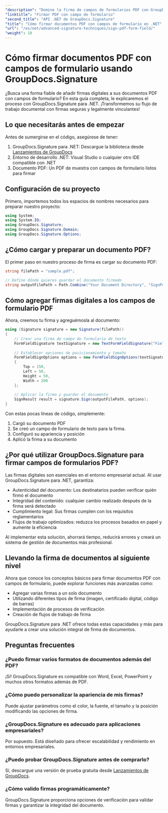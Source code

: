 ```yaml
---
"description": "Domine la firma de campos de formularios PDF con GroupDocs.Signature para .NET. Cree firmas digitales seguras y legalmente vinculantes con este tutorial paso a paso."
"linktitle": "Firmar PDF con campo de formulario"
"second_title": "API .NET de GroupDocs.Signature"
"title": "Cómo firmar documentos PDF con campos de formulario en .NET"
"url": "/es/net/advanced-signature-techniques/sign-pdf-form-field/"
"weight": 10
---
```


# Cómo firmar documentos PDF con campos de formulario usando GroupDocs.Signature

¿Busca una forma fiable de añadir firmas digitales a sus documentos PDF con campos de formulario? En esta guía completa, le explicaremos el proceso con GroupDocs.Signature para .NET. ¡Transformemos su flujo de trabajo documental con firmas seguras y legalmente vinculantes!

## Lo que necesitarás antes de empezar

Antes de sumergirse en el código, asegúrese de tener:

1. GroupDocs.Signature para .NET: Descargue la biblioteca desde [Lanzamientos de GroupDocs](https://releases.groupdocs.com/signature/net/)
2. Entorno de desarrollo .NET: Visual Studio o cualquier otro IDE compatible con .NET
3. Documento PDF: Un PDF de muestra con campos de formulario listos para firmar

## Configuración de su proyecto

Primero, importemos todos los espacios de nombres necesarios para preparar nuestro proyecto:

```csharp
using System;
using System.IO;
using GroupDocs.Signature;
using GroupDocs.Signature.Domain;
using GroupDocs.Signature.Options;
```

## ¿Cómo cargar y preparar un documento PDF?

El primer paso en nuestro proceso de firma es cargar su documento PDF:

```csharp
string filePath = "sample.pdf";

// Define dónde quieres guardar el documento firmado
string outputFilePath = Path.Combine("Your Document Directory", "SignPdfWithFormField", "SignedWithFormField.pdf");
```

## Cómo agregar firmas digitales a los campos de formulario PDF

Ahora, creemos tu firma y agreguémosla al documento:

```csharp
using (Signature signature = new Signature(filePath))
{
    // Crear una firma de campo de formulario de texto
    FormFieldSignature textSignature = new TextFormFieldSignature("FieldText", "Value1");
    
    // Establecer opciones de posicionamiento y tamaño
    FormFieldSignOptions options = new FormFieldSignOptions(textSignature)
    {
        Top = 150,
        Left = 50,
        Height = 50,
        Width = 200
    };
    
    // Aplicar la firma y guardar el documento
    SignResult result = signature.Sign(outputFilePath, options);
}
```

Con estas pocas líneas de código, simplemente:
1. Cargó su documento PDF
2. Se creó un campo de formulario de texto para la firma.
3. Configuró su apariencia y posición
4. Aplicó la firma a su documento

## ¿Por qué utilizar GroupDocs.Signature para firmar campos de formularios PDF?

Las firmas digitales son esenciales en el entorno empresarial actual. Al usar GroupDocs.Signature para .NET, garantiza:

- Autenticidad del documento: Los destinatarios pueden verificar quién firmó el documento
- Integridad del contenido: cualquier cambio realizado después de la firma será detectado
- Cumplimiento legal: Sus firmas cumplen con los requisitos reglamentarios
- Flujos de trabajo optimizados: reduzca los procesos basados en papel y aumente la eficiencia

Al implementar esta solución, ahorrará tiempo, reducirá errores y creará un sistema de gestión de documentos más profesional.

## Llevando la firma de documentos al siguiente nivel

Ahora que conoce los conceptos básicos para firmar documentos PDF con campos de formulario, puede explorar funciones más avanzadas como:

- Agregar varias firmas a un solo documento
- Utilizando diferentes tipos de firma (imagen, certificado digital, código de barras)
- Implementación de procesos de verificación
- Creación de flujos de trabajo de firma

GroupDocs.Signature para .NET ofrece todas estas capacidades y más para ayudarle a crear una solución integral de firma de documentos.

## Preguntas frecuentes

### ¿Puedo firmar varios formatos de documentos además del PDF?
¡Sí! GroupDocs.Signature es compatible con Word, Excel, PowerPoint y muchos otros formatos además de PDF.

### ¿Cómo puedo personalizar la apariencia de mis firmas?
Puede ajustar parámetros como el color, la fuente, el tamaño y la posición modificando las opciones de firma.

### ¿GroupDocs.Signature es adecuado para aplicaciones empresariales?
Por supuesto. Está diseñado para ofrecer escalabilidad y rendimiento en entornos empresariales.

### ¿Puedo probar GroupDocs.Signature antes de comprarlo?
Sí, descargue una versión de prueba gratuita desde [Lanzamientos de GroupDocs](https://releases.groupdocs.com/).

### ¿Cómo valido firmas programáticamente?
GroupDocs.Signature proporciona opciones de verificación para validar firmas y garantizar la integridad del documento.